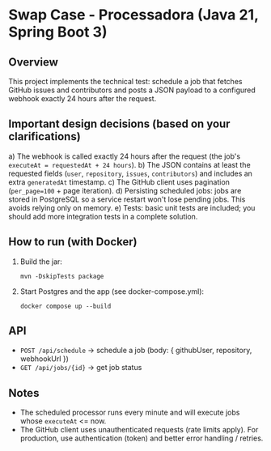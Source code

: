 # Swap Case - Processadora (Java 21, Spring Boot 3)

## Overview
This project implements the technical test: schedule a job that fetches GitHub issues and contributors and posts a JSON payload to a configured webhook exactly 24 hours after the request.

## Important design decisions (based on your clarifications)
a) The webhook is called exactly 24 hours after the request (the job's `executeAt = requestedAt + 24 hours`).
b) The JSON contains at least the requested fields (`user`, `repository`, `issues`, `contributors`) and includes an extra `generatedAt` timestamp.
c) The GitHub client uses pagination (`per_page=100` + page iteration).
d) Persisting scheduled jobs: jobs are stored in PostgreSQL so a service restart won't lose pending jobs. This avoids relying only on memory.
e) Tests: basic unit tests are included; you should add more integration tests in a complete solution.

## How to run (with Docker)
1. Build the jar:
   ```
   mvn -DskipTests package
   ```
2. Start Postgres and the app (see docker-compose.yml):
   ```
   docker compose up --build
   ```

## API
- `POST /api/schedule` -> schedule a job (body: { githubUser, repository, webhookUrl })
- `GET /api/jobs/{id}` -> get job status

## Notes
- The scheduled processor runs every minute and will execute jobs whose `executeAt` <= now.
- The GitHub client uses unauthenticated requests (rate limits apply). For production, use authentication (token) and better error handling / retries.
